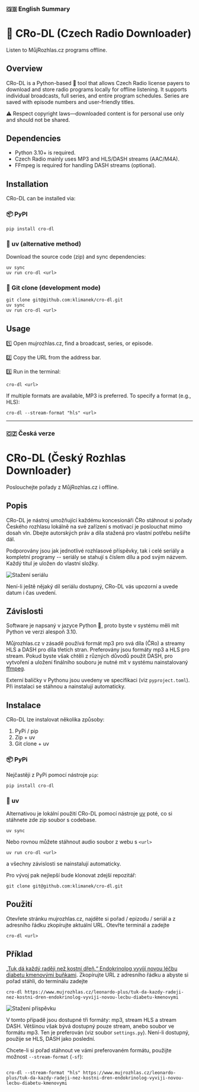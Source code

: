 ### 🇬🇧 English Summary
# 🐍 CRo-DL (Czech Radio Downloader)
Listen to MůjRozhlas.cz programs offline.

## Overview
CRo-DL is a Python-based 🐍 tool that allows Czech Radio license payers to download and store radio programs locally for offline listening. It supports individual broadcasts, full series, and entire program schedules. Series are saved with episode numbers and user-friendly titles.

⚠️ Respect copyright laws—downloaded content is for personal use only and should not be shared.

## Dependencies
* Python 3.10+ is required.
* Czech Radio mainly uses MP3 and HLS/DASH streams (AAC/M4A).
* FFmpeg is required for handling DASH streams (optional).

## Installation
CRo-DL can be installed via:

### 📦 PyPI

```
pip install cro-dl
```

### 🚀 uv (alternative method)
Download the source code (zip) and sync dependencies:

```
uv sync
uv run cro-dl <url>
```

### 🔧 Git clone (development mode)
```
git clone git@github.com:klimanek/cro-dl.git
uv sync
uv run cro-dl <url>
```
## Usage
1️⃣ Open mujrozhlas.cz, find a broadcast, series, or episode.

2️⃣ Copy the URL from the address bar.

3️⃣ Run in the terminal:

```
cro-dl <url>
```

If multiple formats are available, MP3 is preferred. To specify a format (e.g., HLS):

```
cro-dl --stream-format "hls" <url>
```


<hr />

### 🇨🇿 Česká verze
# CRo-DL (Český Rozhlas Downloader)
Poslouchejte pořady z MůjRozhlas.cz i offline.

## Popis
CRo-DL je nástroj umožňující každému koncesionáři ČRo stáhnout si pořady Českého rozhlasu lokálně na své zařízení s motivací je poslouchat mimo dosah vln. Dbejte autorských práv a díla stažená pro vlastní potřebu nešiřte dál.

Podporovány jsou jak jednotlivé rozhlasové příspěvky, tak i celé seriály a kompletní programy -- seriály se stahují s číslem dílu a pod svým názvem. Každý titul je uložen do vlastní složky.

![Stažení seriálu](./assets/images/series.png)

Není-li ještě nějaký díl seriálu dostupný, CRo-DL vás upozorní a uvede datum i čas uvedení.

## Závislosti
Software je napsaný v jazyce Python 🐍, proto byste v systému měli mít Python ve verzi alespoň 3.10.

Můjrozhlas.cz v zásadě používá formát mp3 pro svá díla (ČRo) a streamy HLS a DASH pro díla třetích stran. Preferovány jsou formáty mp3 a HLS pro stream. Pokud byste však chtěli z různých důvodů použít DASH, pro vytvoření a uložení finálního souboru je nutné mít v systému nainstalovaný [ffmpeg](https://www.ffmpeg.org/).

Externí balíčky v Pythonu jsou uvedeny ve specifikaci (viz `pyproject.toml`). Při instalaci se stáhnou a nainstalují automaticky.

## Instalace
CRo-DL lze instalovat několika způsoby:

1. PyPi / pip
2. Zip + uv
3. Git clone + uv


### 📦 PyPi
Nejčastěji z PyPi pomocí nástroje `pip`:

```
pip install cro-dl
```

### 🚀  uv
Alternativou je lokální použití CRo-DL pomocí nástroje [uv](https://docs.astral.sh/uv/) poté, co si stáhnete zde zip soubor s codebase.

`uv sync`

Nebo rovnou můžete stáhnout audio soubor z webu s `<url>`

```
uv run cro-dl <url>
```

a všechny závislosti se nainstalují automaticky.


Pro vývoj pak nejlepší bude klonovat zdejší repozitář:

```
git clone git@github.com:klimanek/cro-dl.git
```

## Použití
Otevřete stránku mujrozhlas.cz, najděte si pořad / epizodu / seriál a z adresního řádku zkopírujte aktuální URL. Otevřte terminál a zadejte

```
cro-dl <url>
```

## Příklad
[„Tuk dá každý raději než kostní dřeň.“ Endokrinolog vyvíjí novou léčbu diabetu kmenovými buňkami](https://www.mujrozhlas.cz/leonardo-plus/tuk-da-kazdy-radeji-nez-kostni-dren-endokrinolog-vyviji-novou-lecbu-diabetu-kmenovymi). Zkopírujte URL z adresního řádku a abyste si pořad stáhli, do terminálu zadejte

```
cro-dl https://www.mujrozhlas.cz/leonardo-plus/tuk-da-kazdy-radeji-nez-kostni-dren-endokrinolog-vyviji-novou-lecbu-diabetu-kmenovymi
```


![Stažení příspěvku](./assets/images/broadcast.png)

V tomto případě jsou dostupné tři formáty: mp3, stream HLS a stream DASH. Většinou však bývá dostupný pouze stream, anebo soubor ve formátu mp3. Ten je preferován (viz soubor `settings.py`). Není-li dostupný, použije se HLS, DASH jako poslední.

Chcete-li si pořad stáhnout ve vámi preferovaném formátu, použijte možnost `--stream-format` (`-sf`):

```

cro-dl --stream-format "hls" https://www.mujrozhlas.cz/leonardo-plus/tuk-da-kazdy-radeji-nez-kostni-dren-endokrinolog-vyviji-novou-lecbu-diabetu-kmenovymi

```
